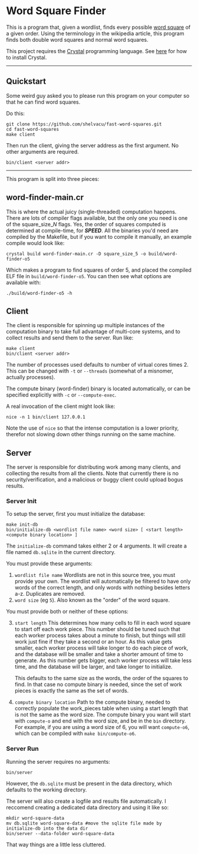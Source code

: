 # Word Square Finder

This is a program that, given a wordlist, finds every possible [word square](https://en.wikipedia.org/wiki/Word_square) of a given order. Using the terminology in the wikipedia article, this program finds both double word squares and normal word squares.

This project requires the [Crystal](https://crystal-lang.org/) programming language. See [here](https://crystal-lang.org/docs/installation/) for how to install Crystal.

----

## Quickstart

Some weird guy asked you to please run this program on your computer so that he can find word squares.

Do this:

    git clone https://github.com/shelvacu/fast-word-squares.git
	cd fast-word-squares
	make client

Then run the client, giving the server address as the first argument. No other arguments are required.

	bin/client <server addr>

----

This program is split into three pieces:

## word-finder-main.cr

This is where the actual juicy (single-threaded) computation happens. There are lots of compiler flags available, but the only one you need is one of the square\_size\_*N* flags. Yes, the order of squares computed is determined at compile-time, for ***SPEED***. All the binaries you'd need are compiled by the Makefile, but if you want to compile it manually, an example compile would look like:

    crystal build word-finder-main.cr -D square_size_5 -o build/word-finder-o5

Which makes a program to find squares of order 5, and placed the compiled ELF file in `build/word-finder-o5`. You can then see what options are available with:

	./build/word-finder-o5 -h

## Client

The client is responsible for spinning up multiple instances of the computation binary to take full advantage of multi-core systems, and to collect results and send them to the server. Run like:

	make client
	bin/client <server addr>

The number of processes used defaults to number of virtual cores times 2. This can be changed with `-t` or `--threads` (somewhat of a misnomer, actually processes).

The compute binary (word-finder) binary is located automatically, or can be specified explicitly with `-c` or `--compute-exec`.

A real invocation of the client might look like:

	nice -n 1 bin/client 127.0.0.1

Note the use of `nice` so that the intense computation is a lower priority, therefor not slowing down other things running on the same machine.

## Server

The server is responsible for distributing work among many clients, and collecting the results from all the clients. Note that currently there is no security/verification, and a malicious or buggy client could upload bogus results.

### Server Init

To setup the server, first you must initialize the database:

	make init-db
	bin/initialize-db <wordlist file name> <word size> [ <start length> <compute binary location> ]
	
The `initialize-db` command takes either 2 or 4 arguments. It will create a file named `db.sqlite` in the current directory.

You must provide these arguments:

1. `wordlist file name` Wordlists are not in this source tree, you must provide your own. The wordlist will automatically be filtered to have only words of the correct length, and only words with nothing besides letters a-z. Duplicates are removed.
2. `word size` (eg `5`). Also known as the "order" of the word square.

You must provide both or neither of these options:

03. `start length` This determines how many cells to fill in each word square to start off each work piece. This number should be tuned such that each worker process takes about a minute to finish, but things will still work just fine if they take a second or an hour. As this value gets smaller, each worker process will take longer to do each piece of work, and the database will be smaller and take a shorter amount of time to generate. As this number gets bigger, each worker process will take less time, and the database will be larger, and take longer to initialize.

    This defaults to the same size as the words, the order of the squares to find. In that case no compute binary is needed, since the set of work pieces is exactly the same as the set of words.

04. `compute binary location` Path to the compute binary, needed to correctly populate the work_pieces table when using a start length that is not the same as the word size. The compute binary you want will start with `compute-o` and end with the word size, and be in the `bin` directory. For example, if you are using a word size of 6, you will want `compute-o6`, which can be compiled with `make bin/compute-o6`.

### Server Run

Running the server requires no arguments:

	bin/server

However, the `db.sqlite` must be present in the data directory, which defaults to the working directory.

The server will also create a logfile and results file automatically. I reccomend creating a dedicated data directory and using it like so:

    mkdir word-square-data
	mv db.sqlite word-square-data #move the sqlite file made by initialize-db into the data dir
	bin/server --data-folder word-square-data

That way things are a little less cluttered.
